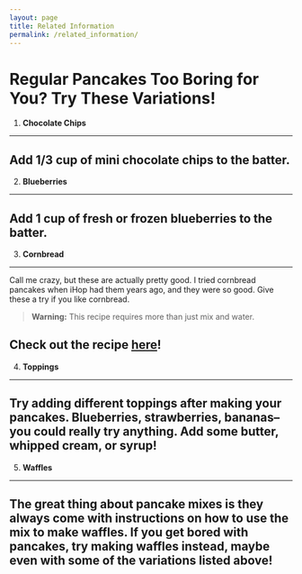```yaml
---
layout: page
title: Related Information
permalink: /related_information/
---
```


# Regular Pancakes Too Boring for You? Try These Variations!

1. **Chocolate Chips**
  ---
  Add 1/3 cup of mini chocolate chips to the batter.
  ---
   
2. **Blueberries**

  ---
Add 1 cup of fresh or frozen blueberries to the batter.
  ---
  
3.  **Cornbread**

  ---
  Call me crazy, but these are actually pretty good. I tried cornbread pancakes when iHop had them years ago, and they were so good. Give these a try if you like cornbread.
  > **Warning:** This recipe requires more than just mix and water. 
  
  Check out the recipe [here](http://allrecipes.com/recipe/191710/cornbread-pancakes/)!
  ---
  
4. **Toppings**

  ---
  Try adding different toppings after making your pancakes. Blueberries, strawberries, bananas–you could really try anything. Add some butter, whipped cream, or syrup!
  ---
  
5. **Waffles**

  ---
  The great thing about pancake mixes is they always come with instructions on how to use the mix to make waffles. If you get bored with pancakes, try making waffles instead, maybe even with some of the variations listed above!
  ---
